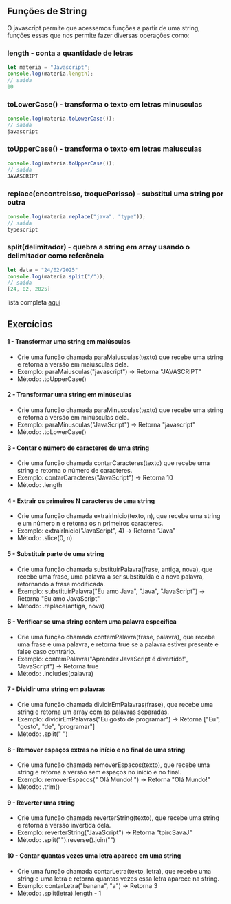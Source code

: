 ## Funções de String

O javascript permite que acessemos funções a partir de uma string, funções essas que nos permite fazer diversas operações como:

### length - conta a quantidade de letras

```javascript
let materia = "Javascript";
console.log(materia.length);
// saída
10
```

### toLowerCase() - transforma o texto em letras minusculas

```javascript
console.log(materia.toLowerCase());
// saída
javascript
```

### toUpperCase() - transforma o texto em letras maiusculas

```javascript
console.log(materia.toUpperCase());
// saída
JAVASCRIPT
```

### replace(encontreIsso, troquePorIsso) - substitui uma string por outra

```javascript
console.log(materia.replace("java", "type"));
// saída
typescript
```

### split(delimitador) - quebra a string em array usando o delimitador como referência

```javascript
let data = "24/02/2025"
console.log(materia.split("/"));
// saída
[24, 02, 2025]
```

lista completa [aqui](https://www.w3schools.com/js/js_string_methods.asp)

## Exercícios

#### 1 - Transformar uma string em maiúsculas
- Crie uma função chamada paraMaiusculas(texto) que recebe uma string e retorna a versão em maiúsculas dela.
- Exemplo: paraMaiusculas("javascript") → Retorna "JAVASCRIPT"
- Método: .toUpperCase()

#### 2 - Transformar uma string em minúsculas
- Crie uma função chamada paraMinusculas(texto) que recebe uma string e retorna a versão em minúsculas dela.
- Exemplo: paraMinusculas("JavaScript") → Retorna "javascript"
- Método: .toLowerCase()

#### 3 - Contar o número de caracteres de uma string
- Crie uma função chamada contarCaracteres(texto) que recebe uma string e retorna o número de caracteres.
- Exemplo: contarCaracteres("JavaScript") → Retorna 10
- Método: .length

#### 4 - Extrair os primeiros N caracteres de uma string
- Crie uma função chamada extrairInicio(texto, n), que recebe uma string e um número n e retorna os n primeiros caracteres.
- Exemplo: extrairInicio("JavaScript", 4) → Retorna "Java"
- Método: .slice(0, n)

#### 5 - Substituir parte de uma string
- Crie uma função chamada substituirPalavra(frase, antiga, nova), que recebe uma frase, uma palavra a ser substituída e a nova palavra, retornando a frase modificada.
- Exemplo: substituirPalavra("Eu amo Java", "Java", "JavaScript") → Retorna "Eu amo JavaScript"
- Método: .replace(antiga, nova)

#### 6 - Verificar se uma string contém uma palavra específica
- Crie uma função chamada contemPalavra(frase, palavra), que recebe uma frase e uma palavra, e retorna true se a palavra estiver presente e false caso contrário.
- Exemplo: contemPalavra("Aprender JavaScript é divertido!", "JavaScript") → Retorna true
- Método: .includes(palavra)

#### 7 - Dividir uma string em palavras
- Crie uma função chamada dividirEmPalavras(frase), que recebe uma string e retorna um array com as palavras separadas.
- Exemplo: dividirEmPalavras("Eu gosto de programar") → Retorna ["Eu", "gosto", "de", "programar"]
- Método: .split(" ")

#### 8 - Remover espaços extras no início e no final de uma string
- Crie uma função chamada removerEspacos(texto), que recebe uma string e retorna a versão sem espaços no início e no final.
- Exemplo: removerEspacos(" Olá Mundo! ") → Retorna "Olá Mundo!"
- Método: .trim()

#### 9 - Reverter uma string
- Crie uma função chamada reverterString(texto), que recebe uma string e retorna a versão invertida dela.
- Exemplo: reverterString("JavaScript") → Retorna "tpircSavaJ"
- Método: .split("").reverse().join("")

#### 10 - Contar quantas vezes uma letra aparece em uma string
- Crie uma função chamada contarLetra(texto, letra), que recebe uma string e uma letra e retorna quantas vezes essa letra aparece na string.
- Exemplo: contarLetra("banana", "a") → Retorna 3
- Método: .split(letra).length - 1
